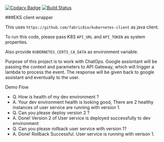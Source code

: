 [![Codacy Badge](https://api.codacy.com/project/badge/Grade/f17f1b801de5402ea7d6086d5c235983)](https://app.codacy.com/app/avpatel-257/lambda-k8s-client?utm_source=github.com&utm_medium=referral&utm_content=avpatel257/lambda-k8s-client&utm_campaign=Badge_Grade_Dashboard)
[![Build Status](https://travis-ci.org/avpatel257/lambda-k8s-client.svg?branch=master)](https://travis-ci.org/avpatel257/lambda-k8s-client)


###EKS client wrapper

This uses `https://github.com/fabric8io/kubernetes-client` as java client.

To run this code, please pass K8S `API_URL` and `API_TOKEN` as system properties.

Also provide `KUBERNETES_CERTS_CA_DATA` as environment variable. 


Purpose of this project is to work with ChatOps. Google assisntant will be passing the context and parameters to API Gateway, which will trigger a lambda to process the event. The response will be given back to google assistant and eventually to the user.



Demo Flow

- Q. How is health of my dev environment ? 
- A. Your dev environment health is looking good, There are 2 healthy instances of user service are running with version 1.
- Q. Can you please deploy version 2 ?
- A. Done! Version 2 of User service is deployed successfully to dev environment
- Q. Can you please rollback user service with version 1?
- A. Done! Rollback Successful. User service is running with verison 1. 